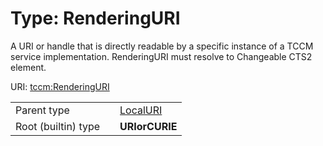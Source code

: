 
# Type: RenderingURI


A URI or handle that is directly readable by a specific instance of a TCCM service implementation. RenderingURI
must resolve to Changeable CTS2 element.

URI: [tccm:RenderingURI](https://hotecosystem.org/tccm/RenderingURI)

|  |  |  |
| --- | --- | --- |
| Parent type | | [LocalURI](types/LocalURI.md) |
| Root (builtin) type | | **URIorCURIE** |
